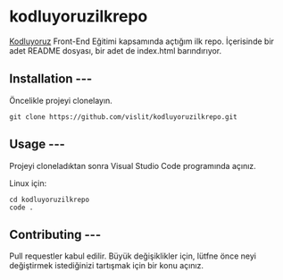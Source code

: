 # kodluyoruzilkrepo
[Kodluyoruz](https://www.kodluyoruz.org/) Front-End Eğitimi kapsamında açtığım ilk repo. İçerisinde bir adet README dosyası, bir adet de index.html barındırıyor.

## Installation ---
Öncelikle projeyi clonelayın.
```
git clone https://github.com/vislit/kodluyoruzilkrepo.git

```

## Usage ---
Projeyi cloneladıktan sonra Visual Studio Code programında açınız.

Linux için:
```
cd kodluyoruzilkrepo
code .
```

## Contributing ---
Pull requestler kabul edilir. Büyük değişiklikler için, lütfne önce neyi değiştirmek istediğinizi tartışmak için bir konu açınız.